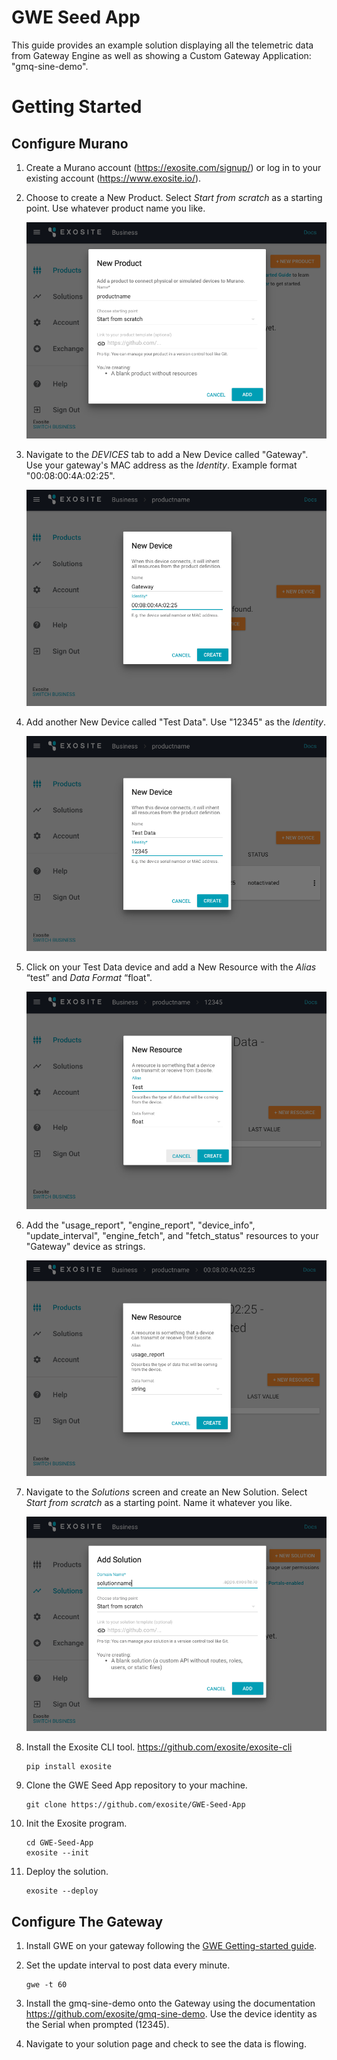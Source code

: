 # GWE Seed App

This guide provides an example solution displaying all the telemetric data from Gateway Engine as well as showing a Custom Gateway Application: "gmq-sine-demo".

# Getting Started

## Configure Murano

1. Create a Murano account (https://exosite.com/signup/) or log in to your existing account (https://www.exosite.io/).

2. Choose to create a New Product. Select *Start from scratch* as a starting point. Use whatever product name you like.

	![Step 2](assets/step_2.png)

3. Navigate to the *DEVICES* tab to add a New Device called "Gateway". Use your gateway's MAC address as the *Identity*. Example format "00:08:00:4A:02:25".

	![Step 3](assets/step_3.png)

4. Add another New Device called "Test Data". Use "12345" as the *Identity*.

	![Step 4](assets/step_4.png)

5. Click on your Test Data device and add a New Resource with the *Alias* “test” and *Data Format* “float". 

	![Step 5](assets/step_5.png)

6. Add the "usage_report", "engine_report", "device_info", "update_interval", "engine_fetch", and "fetch_status" resources to your "Gateway" device as strings.

	![Step 6](assets/step_6.png)

7. Navigate to the *Solutions* screen and create an New Solution. Select *Start from scratch* as a starting point. Name it whatever you like. 

	![Step 7](assets/step_7.png)

8. Install the Exosite CLI tool. https://github.com/exosite/exosite-cli

	```
	pip install exosite
	```

9. Clone the GWE Seed App repository to your machine.

	```
	git clone https://github.com/exosite/GWE-Seed-App
	```

10. Init the Exosite program.

	```
	cd GWE-Seed-App
	exosite --init
	```

11. Deploy the solution.

	```
	exosite --deploy
	```

## Configure The Gateway 

1. Install GWE on your gateway following the [GWE Getting-started guide](http://docs.exosite.com/exositeready/gwe/getting_started/).

2. Set the update interval to post data every minute.

	```
	gwe -t 60
	```

3. Install the gmq-sine-demo onto the Gateway using the documentation https://github.com/exosite/gmq-sine-demo. Use the device identity as the Serial when prompted (12345).

4. Navigate to your solution page and check to see the data is flowing.

